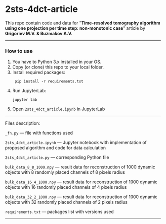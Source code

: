 # 2sts-4dct-article

This repo contain code and data for "**Time-resolved tomography algorithm using one projection per time step: non-monotonic case**" article by **Grigoriev M.V. & Buzmakov A.V.**

---

### How to use

1. You have to Python 3.x installed in your OS.
2. Copy (or clone) this repo to your local folder.
3. Install required packages:
   ```
    pip install -r requirements.txt
   ```
4. Run JupyterLab:
   ```
   jupyter lab
   ```
5. Open `2sts_4dct_article.ipynb` in JupyterLab

---

Files description:

`_fn.py` — file with functions used

`2sts_4dct_article.ipynb` — Jupyter notebook with implementation of proposed algorithm and code for data calculation

`2sts_4dct_article.py` — corresponding Python file

`bulk_data_8_8_1000.npy` — result data for reconstruction of 1000 dynamic objects with 8 randomly placed channels of 8 pixels radius

`bulk_data_16_4_1000.npy` — result data for reconstruction of 1000 dynamic objects with 16 randomly placed channels of 4 pixels radius

`bulk_data_32_2_1000.npy` — result data for reconstruction of 1000 dynamic objects with 32 randomly placed channels of 2 pixels radius

`requirements.txt` — packages list with versions used

---
